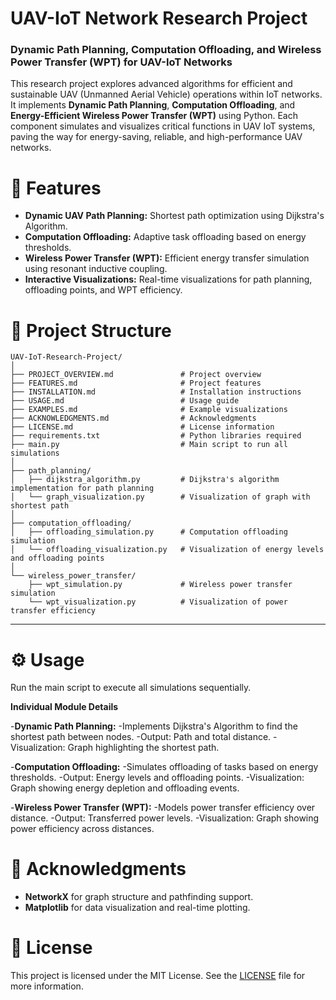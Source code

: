 # UAV-IoT Network Research Project

### Dynamic Path Planning, Computation Offloading, and Wireless Power Transfer (WPT) for UAV-IoT Networks

This research project explores advanced algorithms for efficient and sustainable UAV (Unmanned Aerial Vehicle) operations within IoT networks. It implements **Dynamic Path Planning**, **Computation Offloading**, and **Energy-Efficient Wireless Power Transfer (WPT)** using Python. Each component simulates and visualizes critical functions in UAV IoT systems, paving the way for energy-saving, reliable, and high-performance UAV networks.

# 🚀 Features

- **Dynamic UAV Path Planning:** Shortest path optimization using Dijkstra's Algorithm.
- **Computation Offloading:** Adaptive task offloading based on energy thresholds.
- **Wireless Power Transfer (WPT):** Efficient energy transfer simulation using resonant inductive coupling.
- **Interactive Visualizations:** Real-time visualizations for path planning, offloading points, and WPT efficiency.

# 📁 Project Structure

```plaintext
UAV-IoT-Research-Project/
│
├── PROJECT_OVERVIEW.md               # Project overview
├── FEATURES.md                       # Project features
├── INSTALLATION.md                   # Installation instructions
├── USAGE.md                          # Usage guide
├── EXAMPLES.md                       # Example visualizations
├── ACKNOWLEDGMENTS.md                # Acknowledgments
├── LICENSE.md                        # License information
├── requirements.txt                  # Python libraries required
├── main.py                           # Main script to run all simulations
│
├── path_planning/
│   ├── dijkstra_algorithm.py         # Dijkstra's algorithm implementation for path planning
│   └── graph_visualization.py        # Visualization of graph with shortest path
│
├── computation_offloading/
│   ├── offloading_simulation.py      # Computation offloading simulation
│   └── offloading_visualization.py   # Visualization of energy levels and offloading points
│
└── wireless_power_transfer/
    ├── wpt_simulation.py             # Wireless power transfer simulation
    └── wpt_visualization.py          # Visualization of power transfer efficiency

```
---

# ⚙️ Usage
Run the main script to execute all simulations sequentially.

**Individual Module Details**

-**Dynamic Path Planning:**
-Implements Dijkstra's Algorithm to find the shortest path between nodes.
-Output: Path and total distance.
-Visualization: Graph highlighting the shortest path.

-**Computation Offloading:**
-Simulates offloading of tasks based on energy thresholds.
-Output: Energy levels and offloading points.
-Visualization: Graph showing energy depletion and offloading events.

-**Wireless Power Transfer (WPT):**
-Models power transfer efficiency over distance.
-Output: Transferred power levels.
-Visualization: Graph showing power efficiency across distances.


# 🤝 Acknowledgments

- **NetworkX** for graph structure and pathfinding support.
- **Matplotlib** for data visualization and real-time plotting.

# 📜 License

This project is licensed under the MIT License. See the [LICENSE](LICENSE) file for more information.
